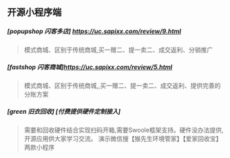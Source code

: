 
## 开源小程序端

##### [popupshop 闪客多店] https://uc.sapixx.com/review/9.html
> 模式商城、区别于传统商城,买一赠二、提一卖二、成交返利、分销推广

##### [fastshop 闪客商城]https://uc.sapixx.com/review/5.html
> 模式商城、区别于传统商城,,买一赠二、提一卖二、成交返利、提供完善的分账方案

##### [green 旧衣回收] [付费提供硬件定制接入]
> 需要和回收硬件结合实现扫码开箱,需要Swoole框架支持。硬件没办法提供,开源应用供大家学习交流。
> 演示微信搜【猴先生环境管家】【爱家回收宝】两款小程序